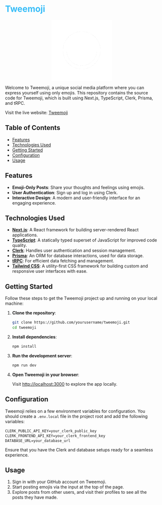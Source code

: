 <h1 style="color: #38bdf8">Tweemoji</h1>

<div style="display: flex; align-items: center; justify-content: center">
    <img alt="Tweemoji Logo" height="200" src="public/logo.png" width="200"/>
</div>

Welcome to Tweemoji, a unique social media platform where you can express yourself using only emojis. This repository contains the source code for Tweemoji, which is built using Next.js, TypeScript, Clerk, Prisma, and tRPC.

Visit the live website: [Tweemoji](https://tweemoji-two.vercel.app/)

## Table of Contents

- [Features](#features)
- [Technologies Used](#technologies-used)
- [Getting Started](#getting-started)
- [Configuration](#configuration)
- [Usage](#usage)

## Features

- **Emoji-Only Posts**: Share your thoughts and feelings using emojis.
- **User Authentication**: Sign up and log in using Clerk.
- **Interactive Design**: A modern and user-friendly interface for an engaging experience.

## Technologies Used

- **[Next.js](https://nextjs.org)**: A React framework for building server-rendered React applications.
- **[TypeScript](https://typescriptlang.org)**: A statically typed superset of JavaScript for improved code quality.
- **[Clerk](https://clerk.dev)**: Handles user authentication and session management.
- **[Prisma](https://prisma.io)**: An ORM for database interactions, used for data storage.
- **[tRPC](https://trpc.io)**: For efficient data fetching and management.
- **[Tailwind CSS](https://tailwindcss.com)**: A utility-first CSS framework for building custom and responsive user interfaces with ease.

## Getting Started

Follow these steps to get the Tweemoji project up and running on your local machine:

1. **Clone the repository**:

   ```bash
   git clone https://github.com/yourusername/tweemoji.git
   cd tweemoji
   ```

2. **Install dependencies**:

   ```bash
   npm install
   ```

3. **Run the development server**:

   ```bash
   npm run dev
   ```

4. **Open Tweemoji in your browser**:

   Visit [http://localhost:3000](http://localhost:3000) to explore the app locally.

## Configuration

Tweemoji relies on a few environment variables for configuration. You should create a `.env.local` file in the project root and add the following variables:

```
CLERK_PUBLIC_API_KEY=your_clerk_public_key
CLERK_FRONTEND_API_KEY=your_clerk_frontend_key
DATABASE_URL=your_database_url
```

Ensure that you have the Clerk and database setups ready for a seamless experience.

## Usage

1. Sign in with your GitHub account on Tweemoji.
2. Start posting emojis via the input at the top of the page.
3. Explore posts from other users, and visit their profiles to see all the posts they have made.